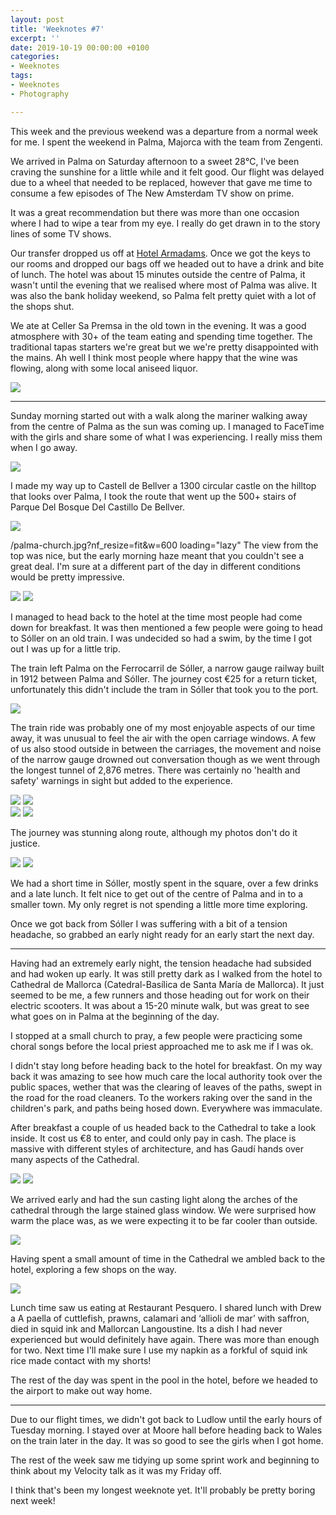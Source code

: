 ```yaml
---
layout: post
title: 'Weeknotes #7'
excerpt: ''
date: 2019-10-19 00:00:00 +0100
categories:
- Weeknotes
tags:
- Weeknotes
- Photography

---
```

This week and the previous weekend was a departure from a  normal week for me. I spent the weekend in Palma, Majorca with the team from Zengenti.

We arrived in Palma on Saturday afternoon to a sweet 28℃, I've been craving the sunshine for a little while and it felt good. Our flight was delayed due to a wheel that needed to be replaced, however that gave me time to consume a few episodes of The New Amsterdam TV show on prime.

It was a great recommendation but there was more than one occasion where I had to wipe a tear from my eye. I really do get drawn in to the story lines of some TV shows.

Our transfer dropped us off at [Hotel Armadams](https://www.hotelarmadams.com/en/). Once we got the keys to our rooms and dropped our bags off we headed out to have a drink and bite of lunch. The hotel was about 15 minutes outside the centre of Palma, it wasn't until the evening that we realised where most of Palma was alive. It was also the bank holiday weekend, so Palma felt pretty quiet with a lot of the shops shut.

We ate at Celler Sa Premsa in the old town in the evening. It was a good atmosphere with 30+ of the team eating and spending time together. The traditional tapas starters we're great but we we're pretty disappointed with the mains. Ah well I think most people where happy that the wine was flowing, along with some local aniseed liquor.

<img src="/assets/uploads/2019/11/group-shot-palma.jpg?nf_resize=fit&w=600" loading="lazy" />

***

Sunday morning started out with a walk along the mariner walking away from the centre of Palma as the sun was coming up. I managed to FaceTime with the girls and share some of what I was experiencing. I really miss them when I go away.

<img src="/assets/uploads/2019/11/palma-mariner.jpg?nf_resize=fit&w=600" loading="lazy" />


I made my way up to Castell de Bellver a 1300 circular castle on the hilltop that looks over Palma, I took the route that went up the 500+ stairs of Parque Del Bosque Del Castillo De Bellver.

<img src="/assets/uploads/2019/11/palma-steps-to-castle.jpg?nf_resize=fit&w=600" loading="lazy" />


/palma-church.jpg?nf_resize=fit&w=600
 loading="lazy"
The view from the top was nice, but the early morning haze meant that you couldn't see a great deal. I'm sure at a different part of the day in different conditions would be pretty impressive.

<img src="/assets/uploads/2019/11/castle.jpg?nf_resize=fit&w=600" loading="lazy" />
<img src="/assets/uploads/2019/11/castell-de-bellver.jpg?nf_resize=fit&w=600" loading="lazy" />

I managed to head back to the hotel at the time most people had come down for breakfast. It was then mentioned a few people were going to head to Sóller on an old train. I was undecided so had a swim, by the time I got out I was up for a little trip.

The train left Palma on the Ferrocarril de Sóller, a narrow gauge railway built in 1912 between Palma and Sóller. The journey cost €25 for a return ticket, unfortunately this didn't include the tram in Sóller that took you to the port.

<img src="/assets/uploads/2019/11/on-soller-train.jpg?nf_resize=fit&w=600" loading="lazy" />

The train ride was probably one of my most enjoyable aspects of our time away, it was unusual to feel the air with the open carriage windows. A few of us also stood outside in between the carriages, the movement and noise of the narrow gauge drowned out conversation though as we went through the longest tunnel of 2,876 metres. There was certainly no 'health and safety' warnings in sight but added to the experience.

<div class="photoset mb2">
<img src="/assets/uploads/2019/11/dan-bnw.jpg?nf_resize=fit&w=600" loading="lazy" />
<img src="/assets/uploads/2019/11/danw-bnw.jpg?nf_resize=fit&w=600" loading="lazy" />
</div>

<div class="photoset">
<img src="/assets/uploads/2019/11/ryan-bnw.jpg?nf_resize=fit&w=600" loading="lazy" />
<img src="/assets/uploads/2019/11/scott-bnw.jpg?nf_resize=fit&w=600" loading="lazy" />
</div>

The journey was stunning along route, although my photos don't do it justice.

<div class="photoset">
<img src="/assets/uploads/2019/11/tram-statue.jpg?nf_resize=fit&w=600" loading="lazy" />
<img src="/assets/uploads/2019/11/trams-in-shed.jpg?nf_resize=fit&w=600" loading="lazy" />
</div>

We had a short time in Sóller, mostly spent in the square, over a few drinks and a late lunch. It felt nice to get out of the centre of Palma and in to a smaller town. My only regret is not spending a little more time exploring.

Once we got back from Sóller I was suffering with a bit of a tension headache, so grabbed an early night ready for an early start the next day.

***

Having had an extremely early night, the tension headache had subsided and had woken up early. It was still pretty dark as I walked from the hotel to Cathedral de Mallorca (Catedral-Basílica de Santa María de Mallorca). It just seemed to be me, a few runners and those heading out for work on their electric scooters. It was about a 15-20 minute walk, but was great to see what goes on in Palma at the beginning of the day.

I stopped at a small church to pray, a few people were practicing some choral songs before the local priest approached me to ask me if I was ok.

I didn't stay long before heading back to the hotel for breakfast. On my way back it was amazing to see how much care the local authority took over the public spaces, wether that was the clearing of leaves of the paths, swept in the road for the road cleaners. To the workers raking over the sand in the children's park, and paths being hosed down. Everywhere was immaculate.

After breakfast a couple of us headed back to the Cathedral to take a look inside. It cost us €8 to enter, and could only pay in cash. The place is massive with different styles of architecture, and has Gaudí hands over many aspects of the Cathedral.

<div class="photoset">
<img src="/assets/uploads/2019/11/cathedral.jpg?nf_resize=fit&w=600" loading="lazy" />
<img src="/assets/uploads/2019/11/cathedral-exterior.jpg?nf_resize=fit&w=600" loading="lazy" />
</div>

We arrived early and had the sun casting light along the arches of the cathedral through the large stained glass window. We were surprised how warm the place was, as we were expecting it to be far cooler than outside.

<img src="/assets/uploads/2019/11/cathedral-interior.jpg?nf_resize=fit&w=600" loading="lazy" />

Having spent a small amount of time in the Cathedral we ambled back to the hotel, exploring a few shops on the way.

<img src="/assets/uploads/2019/11/paella.jpg?nf_resize=fit&w=600" loading="lazy" />


Lunch time saw us eating at Restaurant Pesquero. I shared lunch with Drew a A paella of cuttlefish, prawns, calamari and ‘allioli de mar’ with saffron, died in squid ink and Mallorcan Langoustine. Its a dish I had never experienced but would definitely have again. There was more than enough for two. Next time I'll make sure I use my napkin as a forkful of squid ink rice made contact with my shorts!

The rest of the day was spent in the pool in the hotel, before we headed to the airport to make out way home.

***

Due to our flight times, we didn't got back to Ludlow until the early hours of Tuesday morning. I stayed over at Moore hall before heading back to Wales on the train later in the day. It was so good to see the girls when I got home.

The rest of the week saw me tidying up some sprint work and beginning to think about my Velocity talk as it was my Friday off.

I think that's been my longest weeknote yet. It'll probably be pretty boring next week!